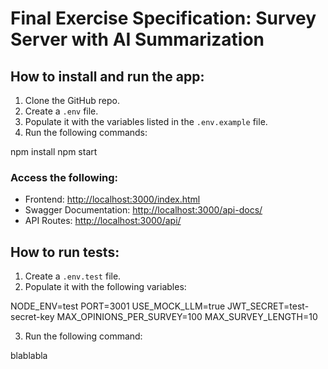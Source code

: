 # Final Exercise Specification: Survey Server with AI Summarization

## How to install and run the app:

1. Clone the GitHub repo.
2. Create a `.env` file.
3. Populate it with the variables listed in the `.env.example` file.
4. Run the following commands:

npm install
npm start


### Access the following:

* Frontend: [http://localhost:3000/index.html](http://localhost:3000/index.html)
* Swagger Documentation: [http://localhost:3000/api-docs/](http://localhost:3000/api-docs/)
* API Routes: [http://localhost:3000/api/](http://localhost:3000/api/)


## How to run tests:

1. Create a `.env.test` file.
2. Populate it with the following variables:

NODE_ENV=test
PORT=3001
USE_MOCK_LLM=true
JWT_SECRET=test-secret-key
MAX_OPINIONS_PER_SURVEY=100
MAX_SURVEY_LENGTH=10

3. Run the following command:

blablabla